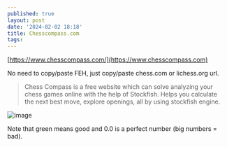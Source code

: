 ```yaml
---
published: true
layout: post
date: '2024-02-02 18:18'
title: Chesscompass.com
tags: 
---
```

[https://www.chesscompass.com/](https://www.chesscompass.com)  

No need to copy/paste FEH, just copy/paste chess.com or lichess.org url.

> Chess Compass is a free website which can solve analyzing your chess games online with the help of Stockfish. Helps you calculate the next best move, explore openings, all by using stockfish engine.

![image](https://www.chesscompass.com/static_home/images/preview.webp)

Note that green means good and 0.0 is a perfect number (big numbers = bad).
